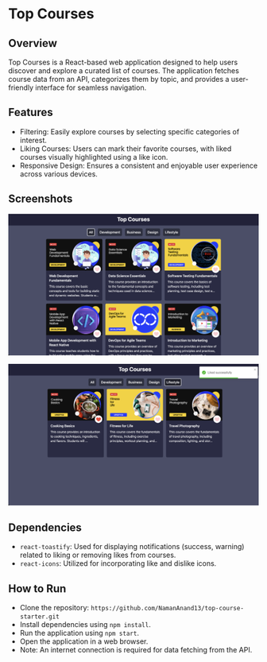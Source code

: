 # Top Courses

## Overview
Top Courses is a React-based web application designed to help users discover and explore a curated list of courses. The application fetches course data from an API, categorizes them by topic, and provides a user-friendly interface for seamless navigation.

## Features
- Filtering: Easily explore courses by selecting specific categories of interest.
- Liking Courses: Users can mark their favorite courses, with liked courses visually highlighted using a like icon.
- Responsive Design: Ensures a consistent and enjoyable user experience across various devices.

## Screenshots
![Screenshot1](image.png)

![Screenshot2](image-1.png)

## Dependencies
- `react-toastify`: Used for displaying notifications (success, warning) related to liking or removing likes from courses.
- `react-icons`: Utilized for incorporating like and dislike icons.

## How to Run
- Clone the repository: `https://github.com/NamanAnand13/top-course-starter.git`
- Install dependencies using `npm install`.
- Run the application using `npm start`.
- Open the application in a web browser.
- Note: An internet connection is required for data fetching from the API.

